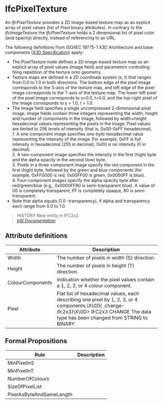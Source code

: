 IfcPixelTexture
===============
An _IfcPixelTexture_ provides a 2D image-based texture map as an explicit
array of pixel values (list of _Pixel_ binary attributes). In contrary to the
_IfcImageTexture_ the _IfcPixelTexture_ holds a 2 dimensional list of pixel
color (and opacity) directly, instead of referencing to an URL.  
  
The following definitions from ISO/IEC 19775-1 X3D Architecture and base
components ([X3D Specification](http://www.web3d.org/x3d/specifications/))
apply:  
  
* The PixelTexture node defines a 2D image-based texture map as an explicit array of pixel values (image field) and parameters controlling tiling repetition of the texture onto geometry.  
* Texture maps are defined in a 2D coordinate system (s, t) that ranges from 0.0 to 1.0 in both directions. The bottom edge of the pixel image corresponds to the S-axis of the texture map, and left edge of the pixel image corresponds to the T-axis of the texture map. The lower-left pixel of the pixel image corresponds to s=0.0, t=0.0, and the top-right pixel of the image corresponds to s = 1.0, t = 1.0.  
* The Image field specifies a single uncompressed 2-dimensional pixel image. Image fields contain three integers representing the width, height and number of components in the image, followed by width×height hexadecimal values representing the pixels in the image. Pixel values are limited to 256 levels of intensity (that is, 0x00-0xFF hexadecimal).   
1\. A one-component image specifies one-byte hexadecimal value representing
the intensity of the image. For example, 0xFF is full intensity in hexadecimal
(255 in decimal), 0x00 is no intensity (0 in decimal).  
2\. A two-component image specifies the intensity in the first (high) byte and
the alpha opacity in the second (low) byte.  
3\. Pixels in a three-component image specify the red component in the first
(high) byte, followed by the green and blue components (for example, 0xFF0000
is red, 0x00FF00 is green, 0x0000FF is blue).  
4\. Four-component images specify the alpha opacity byte after red/green/blue
(e.g., 0x0000FF80 is semi-transparent blue). A value of 00 is completely
transparent, FF is completely opaque, 80 is semi-transparent.  
* Note that alpha equals (1.0 -transparency), if alpha and transparency each range from 0.0 to 1.0.  
  
> HISTORY  New entity in IFC2x2.  
[ _bSI
Documentation_](https://standards.buildingsmart.org/IFC/DEV/IFC4_2/FINAL/HTML/schema/ifcpresentationappearanceresource/lexical/ifcpixeltexture.htm)


Attribute definitions
---------------------
| Attribute        | Description                                                                                                                                                                              |
|------------------|------------------------------------------------------------------------------------------------------------------------------------------------------------------------------------------|
| Width            | The number of pixels in width (S) direction.                                                                                                                                             |
| Height           | The number of pixels in height (T) direction.                                                                                                                                            |
| ColourComponents | Indication whether the pixel values contain a 1, 2, 3, or 4 colour component.                                                                                                            |
| Pixel            | Flat list of hexadecimal values, each describing one pixel by 1, 2, 3, or 4 components.\X\0D{ .change-ifc2x3}\X\0D> IFC2x3 CHANGE  The data type has been changed from STRING to BINARY. |

Formal Propositions
-------------------
| Rule                     | Description   |
|--------------------------|---------------|
| MinPixelInS              |               |
| MinPixelInT              |               |
| NumberOfColours          |               |
| SizeOfPixelList          |               |
| PixelAsByteAndSameLength |               |

